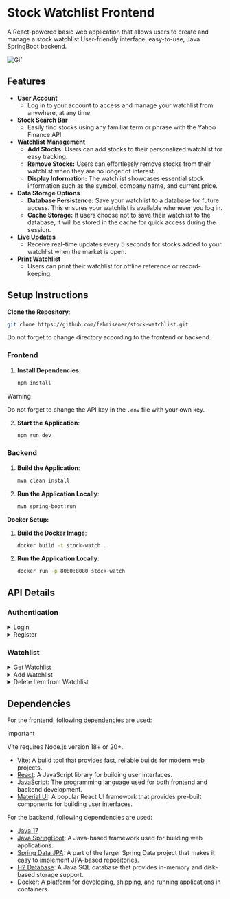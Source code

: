 # Stock Watchlist Frontend

A React-powered basic web application that allows users to create and manage a stock watchlist User-friendly interface, easy-to-use, Java SpringBoot backend.

![Gif](/docs/demo.gif)

## Features

- **User Account**
  - Log in to your account to access and manage your watchlist from anywhere, at any time.
- **Stock Search Bar**
  - Easily find stocks using any familiar term or phrase with the Yahoo Finance API.
- **Watchlist Management**
  - **Add Stocks:** Users can add stocks to their personalized watchlist for easy tracking.
  - **Remove Stocks:** Users can effortlessly remove stocks from their watchlist when they are no longer of interest.
  - **Display Information:** The watchlist showcases essential stock information such as the symbol, company name, and current price.
- **Data Storage Options**
  - **Database Persistence:** Save your watchlist to a database for future access. This ensures your watchlist is available whenever you log in.
  - **Cache Storage:** If users choose not to save their watchlist to the database, it will be stored in the cache for quick access during the session.
- **Live Updates**
  - Receive real-time updates every 5 seconds for stocks added to your watchlist when the market is open.
- **Print Watchlist**
  - Users can print their watchlist for offline reference or record-keeping.

## Setup Instructions

**Clone the Repository**:

```bash
git clone https://github.com/fehmisener/stock-watchlist.git
```

Do not forget to change directory according to the frontend or backend.

### Frontend

1. **Install Dependencies**:

    ```bash
    npm install
    ```

> [!WARNING]
> Do not forget to change the API key in the `.env` file with your own key.

2. **Start the Application**:

    ```bash
    npm run dev
    ```

### Backend

1. **Build the Application**:

    ```bash
    mvn clean install
    ```

2. **Run the Application Locally**:

    ```bash
    mvn spring-boot:run
    ```

**Docker Setup:**

1. **Build the Docker Image**:

    ```bash
    docker build -t stock-watch .  
    ```

2. **Run the Application Locally**:

    ```bash
    docker run -p 8080:8080 stock-watch
    ```

## API Details

### Authentication

<details>
<summary>Login</summary>

#### Login

Logs a User into the system. It is used in the frontend client to authenticate a user.

**URL** : `/v1/auth/login`

**Method** : `POST`

**Auth required** : NO

**Permissions required** : None

**Data constraints**

```json
{
  "email": "<email_of_user>",
  "password": "<password_of_user>"
}
```

**Success Response**

**Code** : `200 OK`

```json
{
  "token": "eyJhbGciOiJIUzI1NiJ9.eyJzdWIiOiJ1c2VyMUBleGFtcGxlLmNvbSIsImlhdCI6MTcxNjE2MTgwMCwiZXhwIjoxNzE2MTYyNDAwfQ.mS8oZ82B6v_XkVIZnK3_icw1JzY5Fz4SqMMIGnE4FXw",
  "expiresIn": 600000
}
```

**Error Responses**

**Condition** : If username or password is incorrect.

**Code** : `401 UNAUTHORIZED`

```json
{
  "type": "about:blank",
  "title": "Unauthorized",
  "status": 401,
  "detail": "Bad credentials",
  "instance": "/v1/auth/login",
  "description": "The username or password is incorrect"
}
```

</details>

<details>
<summary>Register</summary>

#### Register

Registers a new User in the system.

**URL** : `/v1/auth/register`

**Method** : `POST`

**Auth required** : NO

**Permissions required** : None

**Data constraints**

```json
{
  "email": "<email_of_user>",
  "password": "<password_of_user>"
}
```

**Success Response**

**Code** : `200 OK`

```json
{
  "createdDate": null,
  "lastModifiedDate": null,
  "deleted": false,
  "id": 1,
  "email": "user1@example.com",
  "password": "$2a$10$OmqqPnnVHEB.7bxvHVNsHumd76S18d9sZnZNffrQNfiuvKNUArah6",
  "watchlists": null,
  "enabled": true,
  "username": "user1@example.com",
  "authorities": [],
  "accountNonExpired": true,
  "accountNonLocked": true,
  "credentialsNonExpired": true
}
```

</details>

### Watchlist

<details>
<summary>Get Watchlist</summary>

#### Get Watchlist

Retrieves the watchlist of the User. It is used in the frontend client to display the watchlist of the User.

**URL** : `/v1/watchlist/get`

**Method** : `GET`

**Auth required** : YES

**Permissions required** : None

**Success Response**

**Code** : `200 OK`

```json
[
  {
    "id": 1,
    "userId": 1,
    "watchlistItems": [
      {
        "symbol": "FROTO.IS"
      },
      {
        "symbol": "TESLA"
      },
      {
        "symbol": "THYAO.IS"
      }
    ]
  }
]
```

**Error Responses**

**Condition** : If the JWT token has expired.

**Code** : `403 FORBIDDEN`

```json
{
  "type": "about:blank",
  "title": "Forbidden",
  "status": 403,
  "detail": "JWT expired at 2024-05-19T20:55:11Z. Current time: 2024-05-20T00:05:51Z, a difference of 11440514 milliseconds.  Allowed clock skew: 0 milliseconds.",
  "instance": "/v1/watchlist/get",
  "description": "The JWT token has expired"
}
```

---
</details>

<details>
<summary>Add Watchlist</summary>

#### Add Watchlist

Registers a new user in the system.

**URL** : `/v1/watchlist/add`

**Method** : `POST`

**Auth required** : YES

**Permissions required** : None

**Data constraints**

```json
{
  "watchlistItems": [
    {
      "symbol": "YATAS"
    },
    {
      "symbol": "KOTON"
    },
    {
      "symbol": "THYAO"
    }
  ]
}
```

**Success Response**

**Code** : `200 OK`

```json
{
  "id": 1,
  "userId": 1,
  "watchlistItems": [
    {
      "symbol": "YATAS"
    },
    {
      "symbol": "KOTON"
    },
    {
      "symbol": "THYAO"
    }
  ]
}

```

**Error Responses**

**Condition** : If the JWT token has expired.

**Code** : `403 FORBIDDEN`

```json
{
  "type": "about:blank",
  "title": "Forbidden",
  "status": 403,
  "detail": "JWT expired at 2024-05-19T20:55:11Z. Current time: 2024-05-20T00:05:51Z, a difference of 11440514 milliseconds.  Allowed clock skew: 0 milliseconds.",
  "instance": "/v1/watchlist/add",
  "description": "The JWT token has expired"
}
```

---
</details>

<details>
<summary>Delete Item from Watchlist</summary>

#### Delete Item from Watchlist

Deletes an item from the watchlist of the User.

**URL** : `/v1/watchlist/deleteItem`

**URL Parameters** : `symbol=[string]` where `symbol` is the symbol of the stock to be deleted.

**Method** : `DELETE`

**Auth required** : YES

**Permissions required** : None

**Error Responses**

**Condition** : If the JWT token has expired.

**Code** : `403 FORBIDDEN`

```json
{
  "type": "about:blank",
  "title": "Forbidden",
  "status": 403,
  "detail": "JWT expired at 2024-05-19T20:55:11Z. Current time: 2024-05-20T00:05:51Z, a difference of 11440514 milliseconds.  Allowed clock skew: 0 milliseconds.",
  "instance": "/v1/watchlist/deleteItem",
  "description": "The JWT token has expired"
}
```

</details>

## Dependencies

For the frontend, following dependencies are used:

> [!IMPORTANT]
> Vite requires Node.js version 18+ or 20+.

- [Vite](https://vitejs.dev/): A build tool that provides fast, reliable builds for modern web projects.
- [React](https://reactjs.org/): A JavaScript library for building user interfaces.
- [JavaScript](https://developer.mozilla.org/en-US/docs/Web/JavaScript): The programming language used for both frontend and backend development.
- [Material UI](https://material-ui.com/): A popular React UI framework that provides pre-built components for building user interfaces.

For the backend, following dependencies are used:

- [Java 17](https://openjdk.org/projects/jdk/17/)
- [Java SpringBoot](https://spring.io/projects/spring-boot): A Java-based framework used for building web applications.
- [Spring Data JPA](https://spring.io/projects/spring-data-jpa): A part of the larger Spring Data project that makes it easy to implement JPA-based repositories.
- [H2 Database](https://www.h2database.com/html/main.html): A Java SQL database that provides in-memory and disk-based storage support.
- [Docker](https://www.docker.com/): A platform for developing, shipping, and running applications in containers.
